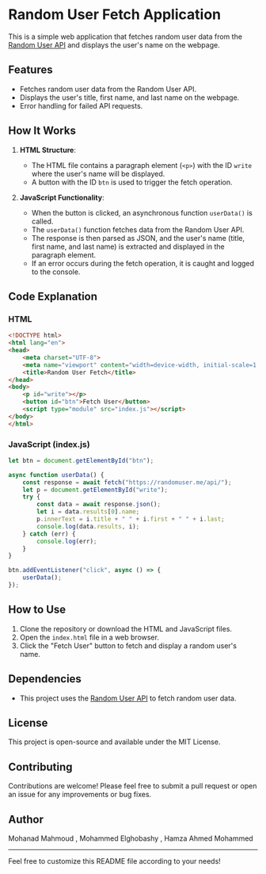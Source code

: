 # Random User Fetch Application

This is a simple web application that fetches random user data from the [Random User API](https://randomuser.me/api/) and displays the user's name on the webpage.

## Features

- Fetches random user data from the Random User API.
- Displays the user's title, first name, and last name on the webpage.
- Error handling for failed API requests.

## How It Works

1. **HTML Structure**:
   - The HTML file contains a paragraph element (`<p>`) with the ID `write` where the user's name will be displayed.
   - A button with the ID `btn` is used to trigger the fetch operation.

2. **JavaScript Functionality**:
   - When the button is clicked, an asynchronous function `userData()` is called.
   - The `userData()` function fetches data from the Random User API.
   - The response is then parsed as JSON, and the user's name (title, first name, and last name) is extracted and displayed in the paragraph element.
   - If an error occurs during the fetch operation, it is caught and logged to the console.

## Code Explanation

### HTML
```html
<!DOCTYPE html>
<html lang="en">
<head>
    <meta charset="UTF-8">
    <meta name="viewport" content="width=device-width, initial-scale=1.0">
    <title>Random User Fetch</title>
</head>
<body>
    <p id="write"></p>
    <button id="btn">Fetch User</button>
    <script type="module" src="index.js"></script>
</body>
</html>
```

### JavaScript (index.js)
```javascript
let btn = document.getElementById("btn");

async function userData() {
    const response = await fetch("https://randomuser.me/api/");
    let p = document.getElementById("write");
    try {
        const data = await response.json();
        let i = data.results[0].name;
        p.innerText = i.title + " " + i.first + " " + i.last;
        console.log(data.results, i);
    } catch (err) {
        console.log(err);
    }
}

btn.addEventListener("click", async () => {
    userData();
});
```

## How to Use

1. Clone the repository or download the HTML and JavaScript files.
2. Open the `index.html` file in a web browser.
3. Click the "Fetch User" button to fetch and display a random user's name.

## Dependencies

- This project uses the [Random User API](https://randomuser.me/api/) to fetch random user data.

## License

This project is open-source and available under the MIT License.

## Contributing

Contributions are welcome! Please feel free to submit a pull request or open an issue for any improvements or bug fixes.

## Author

Mohanad Mahmoud , Mohammed Elghobashy , Hamza Ahmed Mohammed

---

Feel free to customize this README file according to your needs!